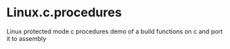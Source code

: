 # Linux.c.procedures
Linux protected mode c procedures demo of a build functions on c and port it to assembly
